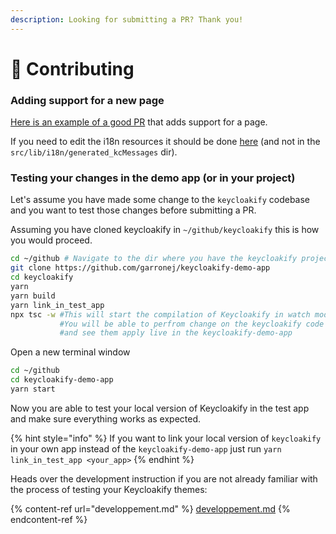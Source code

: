 ```yaml
---
description: Looking for submitting a PR? Thank you!
---
```


# 💟 Contributing

### Adding support for a new page

[Here is an example of a good PR](https://github.com/InseeFrLab/keycloakify/pull/92) that adds support for a page. &#x20;

If you need to edit the i18n resources it should be done [here](https://github.com/InseeFrLab/keycloakify/blob/58c8306cf467f5884757683cf34428deba55ce57/src/lib/i18n/index.tsx#L9-L30) (and not in the `src/lib/i18n/generated_kcMessages` dir).

### Testing your changes in the demo app (or in your project)

Let's assume you have made some change to the `keycloakify` codebase and you want to test those changes before submitting a PR.

Assuming you have cloned keycloakify in `~/github/keycloakify` this is how you would proceed. &#x20;

```bash
cd ~/github # Navigate to the dir where you have the keycloakify project
git clone https://github.com/garronej/keycloakify-demo-app
cd keycloakify
yarn 
yarn build
yarn link_in_test_app
npx tsc -w #This will start the compilation of Keycloakify in watch mode
           #You will be able to perfrom change on the keycloakify code
           #and see them apply live in the keycloakify-demo-app
```

Open a new terminal window

```bash
cd ~/github
cd keycloakify-demo-app
yarn start
```

Now you are able to test your local version of Keycloakify in the test app and make sure everything works as expected. &#x20;

{% hint style="info" %}
If you want to link your local version of `keycloakify` in your own app instead of the `keycloakify-demo-app` just run `yarn link_in_test_app <your_app>`
{% endhint %}

Heads over the development instruction if you are not already familiar with the process of testing your Keycloakify themes:

{% content-ref url="developpement.md" %}
[developpement.md](developpement.md)
{% endcontent-ref %}

